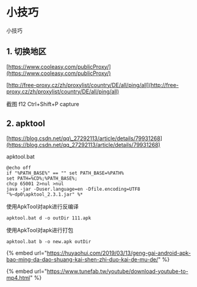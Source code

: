 # 小技巧

小技巧

## 1. 切换地区

[https://www.cooleasy.com/publicProxy/](https://www.cooleasy.com/publicProxy/)

[http://free-proxy.cz/zh/proxylist/country/DE/all/ping/all](http://free-proxy.cz/zh/proxylist/country/DE/all/ping/all)

截图 f12 Ctrl+Shift+P capture

## 2. apktool

[https://blog.csdn.net/qq\_27292113/article/details/79931268](https://blog.csdn.net/qq_27292113/article/details/79931268)

apktool.bat

```text
@echo off
if "%PATH_BASE%" == "" set PATH_BASE=%PATH%
set PATH=%CD%;%PATH_BASE%;
chcp 65001 2>nul >nul
java -jar -Duser.language=en -Dfile.encoding=UTF8 "%~dp0\apktool_2.3.1.jar" %*
```

使用ApkTool对apk进行反编译

```text
apktool.bat d -o outDir 111.apk
```

使用ApkTool对apk进行打包

```text
apktool.bat b -o new.apk outDir
```

{% embed url="https://huyaohui.com/2019/03/13/geng-gai-android-apk-bao-ming-da-dao-shuang-kai-shen-zhi-duo-kai-de-mu-de/" %}









{% embed url="https://www.tunefab.tw/youtube/download-youtube-to-mp4.html" %}



